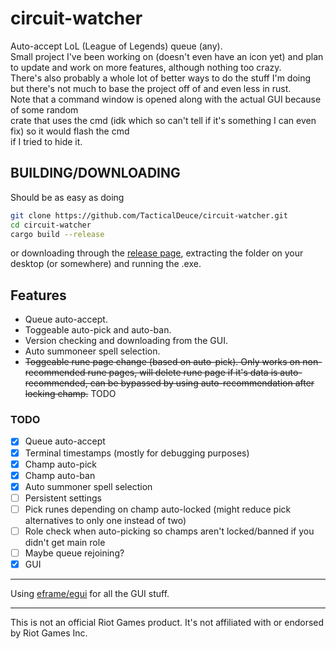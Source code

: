 # circuit-watcher

Auto-accept LoL (League of Legends) queue (any).  
Small project I've been working on (doesn't even have an icon yet) and plan to update and work on more features, although nothing too crazy.  
There's also probably a whole lot of better ways to do the stuff I'm doing but there's not much to base the project off of and even less in rust.  
Note that a command window is opened along with the actual GUI because of some random  
crate that uses the cmd (idk which so can't tell if it's something I can even fix) so it would flash the cmd  
if I tried to hide it.

## BUILDING/DOWNLOADING

Should be as easy as doing

```sh
git clone https://github.com/TacticalDeuce/circuit-watcher.git
cd circuit-watcher
cargo build --release
```

or downloading through the [release page](https://github.com/TacticalDeuce/circuit-watcher/releases), extracting the folder on your desktop (or somewhere) and running the .exe.

## Features

- Queue auto-accept.
- Toggeable auto-pick and auto-ban.
- Version checking and downloading from the GUI.
- Auto summoneer spell selection.
- ~~Toggeable rune page change (based on auto-pick). Only works on non-recommended rune pages, will delete rune page if it's data is auto-recommended, can be bypassed by using auto-recommendation after locking champ.~~ TODO

### TODO

- [X] Queue auto-accept
- [X] Terminal timestamps (mostly for debugging purposes)
- [X] Champ auto-pick
- [X] Champ auto-ban
- [X] Auto summoner spell selection
- [ ] Persistent settings 
- [ ] Pick runes depending on champ auto-locked (might reduce pick alternatives to only one instead of two)
- [ ] Role check when auto-picking so champs aren't locked/banned if you didn't get main role
- [ ] Maybe queue rejoining?
- [X] GUI

***

Using [eframe/egui](https://github.com/emilk/egui) for all the GUI stuff.

***

This is not an official Riot Games product. It's not affiliated with or endorsed by Riot Games Inc.
